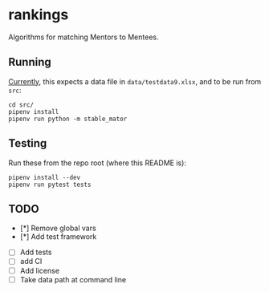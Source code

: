 # rankings

Algorithms for matching Mentors to Mentees.

## Running

[Currently](#TODO), this expects a data file in `data/testdata9.xlsx`, and to be run from `src`:

```
cd src/
pipenv install
pipenv run python -m stable_mator
```

## Testing

Run these from the repo root (where this README is):

```
pipenv install --dev
pipenv run pytest tests
```

## TODO
* [*] Remove global vars
* [*] Add test framework
* [ ] Add tests
* [ ] add CI
* [ ] Add license
* [ ] Take data path at command line

